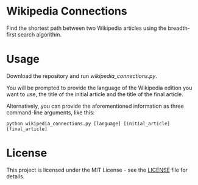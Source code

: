 # Wikipedia Connections
 
Find the shortest path between two Wikipedia articles using the breadth-first search algorithm.

# Usage

Download the repository and run *wikipedia_connections.py*.

You will be prompted to provide the language of the Wikipedia edition you want to use, the title of the initial article and the title of the final article.

Alternatively, you can provide the aforementioned information as three command-line arguments, like this:

````
python wikipedia_connections.py [language] [initial_article] [final_article]
````

# License

This project is licensed under the MIT License - see the [LICENSE](https://github.com/giovanni-cutri/wikipedia-connections/blob/main/LICENSE) file for details.
